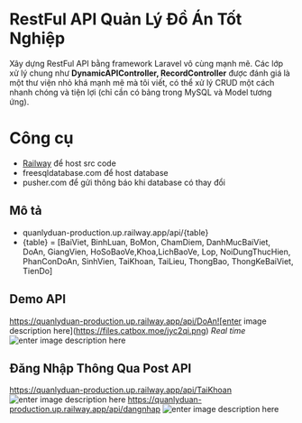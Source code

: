 # RestFul API Quản Lý Đồ Án Tốt Nghiệp

Xây dựng RestFul API bằng framework Laravel vô cùng mạnh mẽ. Các lớp xử lý chung như **DynamicAPIController, RecordController** được đánh giá là một thư viện nhỏ khá mạnh mẽ mà tôi viết, có thể xử lý CRUD một cách nhanh chóng và tiện lợi (chỉ cần có bảng trong MySQL và Model tương ứng).


# Công cụ
- [Railway](https://railway.app/) để host src code
- freesqldatabase.com để host database
- pusher.com để gửi thông báo khi database có thay đổi
## Mô tả
- quanlyduan-production.up.railway.app/api/{table}
- {table} = [BaiViet, BinhLuan, BoMon, ChamDiem, DanhMucBaiViet, DoAn, GiangVien, HoSoBaoVe,Khoa,LichBaoVe, Lop, NoiDungThucHien, PhanConDoAn, SinhVien, TaiKhoan, TaiLieu, ThongBao, ThongKeBaiViet, TienDo]
## Demo API
https://quanlyduan-production.up.railway.app/api/DoAn![enter image description here](https://files.catbox.moe/jyc2qi.png)
*Real time*
![enter image description here](https://files.catbox.moe/95o559.png)

## Đăng Nhập Thông Qua Post API
https://quanlyduan-production.up.railway.app/api/TaiKhoan
![enter image description here](https://files.catbox.moe/93bvba.png)
https://quanlyduan-production.up.railway.app/api/dangnhap
![enter image description here](https://files.catbox.moe/l4249r.png)

